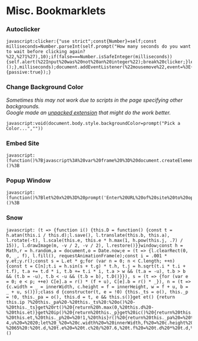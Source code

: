# Misc. Bookmarklets
### Autoclicker
    javascript:clicker:{"use strict";const{Number}=self;const milliseconds=Number.parseInt(self.prompt("How many seconds do you want to wait before clicking again?%22,%271%27),10);if(false===Number.isSafeInteger(milliseconds)){self.alert(%22Input%20was%20not%20an%20integer%22);break%20clicker;}let%20clientX=0,clientY=0;const{document}=self;self.setInterval(()=%3E{document.elementFromPoint(clientX,clientY)?.click?.();},milliseconds);document.addEventListener(%22mousemove%22,event=%3E{({clientX,clientY}=event);},{passive:true});}

### Change Background Color
_Sometimes this may not work due to scripts in the page specifying other backgrounds.<br>
Google made an [unpacked extension](https://github.com/GoogleChrome/chrome-extensions-samples/tree/main/tutorials/getting-started) that might do the work better._

    javascript:void(document.body.style.backgroundColor=prompt("Pick a Color...",""))

### Embed Site
    javascript:(function()%7Bjavascript%3A%20var%20frame%20%3D%20document.createElement('iframe')%0Alet%20x%20%3D%20prompt('Enter%20site%20to%20embed%20in%20iFrame')%3B%0Aframe.src%20%3D%20x%3B%0Aframe.style.position%20%3D%20'fixed'%3B%0Aframe.style.top%20%3D%20'0%25'%3B%0Aframe.style.right%20%3D%20'0%25'%3B%0Aframe.style.height%20%3D%20'600px'%3B%0Aframe.style.width%20%3D%20'1300px'%3B%0Aframe.style.zIndex%20%3D%20'100000'%3B%0Adocument.body.appendChild(frame)%3B%7D)()%3B

### Popup Window
    javascript:(function()%7Blet%20x%20%3D%20prompt('Enter%20URL%20of%20site%20to%20open')%3Bwindow.open(x)%2C%20%25%2020%20%25%2027%20%25%2027%2C%20%25%2020%20%25%2027%20top%20%3D%2015%2C%20left%20%3D%2015%2C%20scrollbar%20%3D%20yes%2C%20width%20%3D%20500%2C%20height%20%3D%20600%20%25%2027)%7D)()%3B

### Snow
    javascript: (t => {function i() {this.D = function() {const t = h.atan(this.i / this.d);l.save(), l.translate(this.b, this.a), l.rotate(-t), l.scale(this.e, this.e * h.max(1, h.pow(this.j, .7) / 15)), l.drawImage(m, -v / 2, -v / 2), l.restore()}}window;const h = Math,r = h.random,a = document,o = Date.now;e = (t => {l.clearRect(0, 0, _, f), l.fill(), requestAnimationFrame(e);const i = .001 * y.et;y.r();const s = L.et * g;for (var n = 0; n < C.length; ++n) {const t = C[n];t.i = h.sin(s + t.g) * t.h, t.j = h.sqrt(t.i * t.i + t.f), t.a += t.d * i, t.b += t.i * i, t.a > w && (t.a = -u), t.b > b && (t.b = -u), t.b < -u && (t.b = b), t.D()}}), s = (t => {for (var e = 0; e < p; ++e) C[e].a = r() * (f + u), C[e].b = r() * _}), n = (t => {c.width = _ = innerWidth, c.height = f = innerHeight, w = f + u, b = _ + u, s()});class d {constructor(t, e = !0) {this._ts = o(), this._p = !0, this._pa = o(), this.d = t, e && this.s()}get et() {return this.ip ?%20this._pa%20-%20this._ts%20:%20o()%20-%20this._ts}get%20rt()%20{return%20h.max(0,%20this.d%20-%20this.et)}get%20ip()%20{return%20this._p}get%20ic()%20{return%20this.et%20%3E=%20this.d}s()%20{return%20this._ts%20=%20o()%20-%20this.et,%20this._p%20=%20!1,%20this}r()%20{return%20this._pa%20=%20this._ts%20=%20o(),%20this}p()%20{return%20this._p%20=%20!0,%20this._pa%20=%20o(),%20this}st()%20{return%20this._p%20=%20!0,%20this}}const%20c%20=%20a.createElement(%22canvas%22);H%20=%20c.style,%20H.position%20=%20%22fixed%22,%20H.left%20=%200,%20H.top%20=%200,%20H.width%20=%20%22100vw%22,%20H.height%20=%20%22100vh%22,%20H.zIndex%20=%20%22100000%22,%20H.pointerEvents%20=%20%22none%22,%20a.body.insertBefore(c,%20a.body.children[0]);const%20l%20=%20c.getContext(%222d%22),p%20=%20300,g%20=%205e-4,u%20=%2020;let%20_%20=%20c.width%20=%20innerWidth,f%20=%20c.height%20=%20innerHeight,w%20=%20f%20+%20u,b%20=%20_%20+%20u;const%20v%20=%2015.2,m%20=%20a.createElement(%22canvas%22),E%20=%20m.getContext(%222d%22),x%20=%20E.createRadialGradient(7.6,%207.6,%200,%207.6,%207.6,%207.6);x.addColorStop(0,%20%22hsla(255,255%,255%,1)%22),%20x.addColorStop(1,%20%22hsla(255,255%,255%,0)%22),%20E.fillStyle%20=%20x,%20E.fillRect(0,%200,%20v,%20v);let%20y%20=%20new%20d(0,%20!0),C%20=%20[],L%20=%20new%20d(0,%20!0);for%20(var%20j%20=%200;%20j%20%3C%20p;%20++j)%20{const%20t%20=%20new%20i;t.a%20=%20r()%20*%20(f%20+%20u),%20t.b%20=%20r()%20*%20_,%20t.c%20=%201%20*%20(3%20*%20r()%20+%20.8),%20t.d%20=%20.1%20*%20h.pow(t.c,%202.5)%20*%2050%20*%20(2%20*%20r()%20+%201),%20t.d%20=%20t.d%20%3C%2065%20?%2065%20:%20t.d,%20t.e%20=%20t.c%20/%207.6,%20t.f%20=%20t.d%20*%20t.d,%20t.g%20=%20r()%20*%20h.PI%20/%201.3,%20t.h%20=%2015%20*%20t.c,%20t.i%20=%200,%20t.j%20=%200,%20C.push(t)}s(),%20EL%20=%20a.addEventListener,%20EL(%22visibilitychange%22,%20()%20=%3E%20setTimeout(n,%20100),%20!1),%20EL(%22resize%22,%20n,%20!1),%20e()})()
